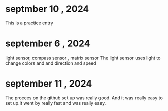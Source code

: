 # septmber 10 , 2024
This is a practice entry

# september 6 , 2024
light sensor, compass sensor , matrix sensor
The light sensor uses light to change colors and and direction and speed

# september 11 , 2024
The procces on the github set up was really good. And it was really easy to set up.It went by really fast and was really easy. 
